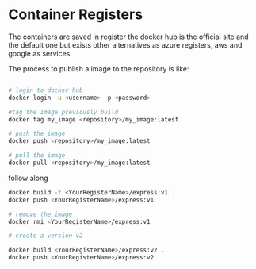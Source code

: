# Container Registers

The containers are saved in register the docker hub is the official site and the default one but exists other alternatives as azure registers, aws and google as services.

The process to publish a image to the repository is like:
```bash

# login to docker hub
docker login -u <username> -p <password>

#tag the image previously build
docker tag my_image <repository>/my_image:latest

# push the image
docker push <repository>/my_image:latest

# pull the image
docker pull <repository>/my_image:latest 
```

follow along
```bash
docker build -t <YourRegisterName>/express:v1 .
docker push <YourRegisterName>/express:v1

# remove the image
docker rmi <YourRegisterName>/express:v1

# create a version v2

docker build <YourRegisterName>/express:v2 .
docker push <YourRegisterName>/express:v2

```